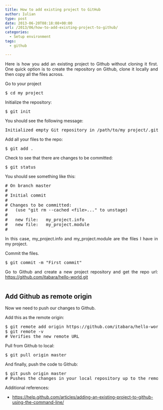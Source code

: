 ```yaml
---
title: How to add existing project to GitHub
author: Iulian
type: post
date: 2013-06-20T08:18:08+00:00
url: /2013/06/how-to-add-existing-project-to-github/
categories:
  - Setup environment
tags:
  - github

---
```

<p style="text-align: justify;">
  Here is how you add an existing project to Github without cloning it first. One quick option is to create the repository on Github, clone it locally and then copy all the files across.
</p>

Go to your project

<pre class="lang:sh decode:true ">$ cd my_project</pre>

Initialize the repository:

<pre class="lang:sh decode:true ">$ git init</pre>

<p style="text-align: justify;">
  You should see the following message:
</p>

<pre class="lang:sh decode:true ">Initialized empty Git repository in /path/to/my_project/.git/</pre>

<p style="text-align: justify;">
  Add all your files to the repo:
</p>

<pre class="lang:sh decode:true ">$ git add .</pre>

<p style="text-align: justify;">
  Check to see that there are changes to be committed:
</p>

<pre class="lang:sh decode:true">$ git status</pre>

<p style="text-align: justify;">
  You should see something like this:
</p>

<pre class="lang:sh decode:true "># On branch master
#
# Initial commit
#
# Changes to be committed:
#   (use "git rm --cached &lt;file&gt;..." to unstage)
#
#   new file:   my_project.info
#   new file:   my_project.module
#</pre>

<p style="text-align: justify;">
  In this case, my_project.info and my_project.module are the files I have in my project.
</p>

<p style="text-align: justify;">
  Commit the files.
</p>

<pre class="lang:sh decode:true ">$ git commit -m "First commit"</pre>

<p style="text-align: justify;">
  Go to Github and create a new project repository and get the repo url: <a href="https://github.com/itabara/hello-world.git" target="_blank">https://github.com/itabara/hello-world.git</a><br /> <code> </code>
</p>

## Add Github as remote origin

<p style="text-align: justify;">
  Now we need to push our changes to Github.
</p>

<p style="text-align: justify;">
  Add this as the remote origin:
</p>

<pre class="lang:sh decode:true ">$ git remote add origin https://github.com/itabara/hello-world.git
$ git remote -v
# Verifies the new remote URL</pre>

Pull from Github to local:

<pre class="lang:sh decode:true">$ git pull origin master</pre>

And finally, push the code to Github:

<pre class="lang:sh decode:true">$ git push origin master
# Pushes the changes in your local repository up to the remote repository you specified as the origin</pre>

Additional references:

  * <a href="https://help.github.com/articles/adding-an-existing-project-to-github-using-the-command-line/" target="_blank">https://help.github.com/articles/adding-an-existing-project-to-github-using-the-command-line/</a>